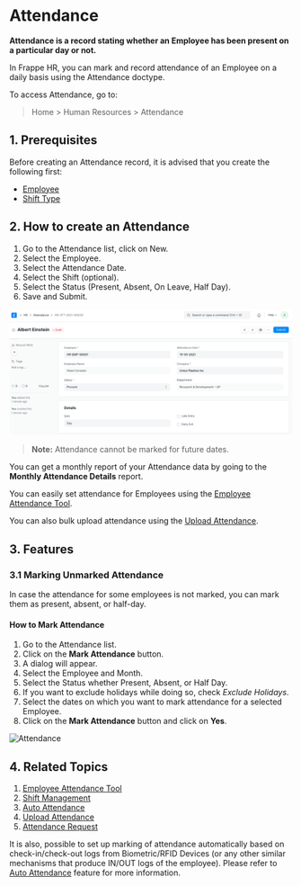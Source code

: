 
# Attendance



**Attendance is a record stating whether an Employee has been present on a particular day or not.**

In Frappe HR, you can mark and record attendance of an Employee on a daily basis using the Attendance doctype.

To access Attendance, go to:

> Home > Human Resources > Attendance

## 1. Prerequisites

Before creating an Attendance record, it is advised that you create the following first:

* [Employee](/docs/en/human-resources/employee)
* [Shift Type](/docs/en/human-resources/shift-management)

## 2. How to create an Attendance

1. Go to the Attendance list, click on New.
2. Select the Employee.
3. Select the Attendance Date.
4. Select the Shift (optional).
5. Select the Status (Present, Absent, On Leave, Half Day).
6. Save and Submit.

![Attendance](/files/attendance.png)

> **Note:** Attendance cannot be marked for future dates.

You can get a monthly report of your Attendance data by going to the **Monthly Attendance Details** report.

You can easily set attendance for Employees using the [Employee Attendance Tool](/docs/en/human-resources/employee-attendance-tool).

You can also bulk upload attendance using the [Upload Attendance](/docs/en/human-resources/upload-attendance).

## 3. Features

### 3.1 Marking Unmarked Attendance

In case the attendance for some employees is not marked, you can mark them as present, absent, or half-day.

#### How to Mark Attendance

1. Go to the Attendance list.
2. Click on the **Mark Attendance** button.
3. A dialog will appear.
4. Select the Employee and Month.
5. Select the Status whether Present, Absent, or Half Day.
6. If you want to exclude holidays while doing so, check *Exclude Holidays*.
7. Select the dates on which you want to mark attendance for a selected Employee.
8. Click on the **Mark Attendance** button and click on **Yes**.

![Attendance](/files/mark-attendance.gif)

## 4. Related Topics

1. [Employee Attendance Tool](/docs/en/human-resources/employee-attendance-tool)
2. [Shift Management](/docs/en/human-resources/shift-management)
3. [Auto Attendance](/docs/en/human-resources/auto-attendance)
4. [Upload Attendance](/docs/en/human-resources/upload-attendance)
5. [Attendance Request](/docs/en/human-resources/attendance-request)

It is also, possible to set up marking of attendance automatically based on check-in/check-out logs from Biometric/RFID Devices (or any other similar mechanisms that produce IN/OUT logs of the employee). Please refer to [Auto Attendance](/docs/en/human-resources/auto-attendance) feature for more information.




